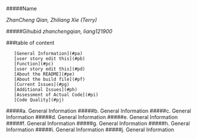 #####Name 

_ZhanCheng Qian, Zhiliang Xie (Terry)_

  
#####Gihubid
_zhanchengqian, liang121900_

###table of content

       [General Information](#pa)
       [user story edit this](#pb)
       [Function](#pc)
       [user story edit this](#pd)
       [About the README](#pe)
       [About the build file](#pf)
       [Current Issues](#pg)
       [Additional Issues](#ph)
       [Assessment of Actual Code](#pi)
       [Code Quality](#pj)






#####a. General Information <a id ="pa"></a>
#####b. General Information <a id ="pb"></a>
#####c. General Information <a id ="pc"></a>
#####d. General Information <a id ="pd"></a>
#####e. General Information <a id ="pe"></a>
#####f. General Information <a id ="pf"></a>
#####g. General Information <a id ="pg"></a>
#####h. General Information <a id ="ph"></a>
#####i. General Information <a id ="pi"></a>
#####j. General Information <a id ="pj"></a>


      
	   
